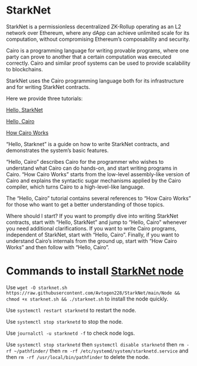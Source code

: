 # StarkNet
StarkNet is a permissionless decentralized ZK-Rollup operating as an L2 network over Ethereum, where any dApp can achieve unlimited scale for its computation, without compromising Ethereum’s composability and security.

Cairo is a programming language for writing provable programs, where one party can prove to another that a certain computation was executed correctly. Cairo and similar proof systems can be used to provide scalability to blockchains.

StarkNet uses the Cairo programming language both for its infrastructure and for writing StarkNet contracts.

Here we provide three tutorials:

[Hello, StarkNet](https://starknet.io/docs/hello_starknet/index.html#hello-starknet)

[Hello, Cairo](https://starknet.io/docs/hello_cairo/index.html#hello-cairo)

[How Cairo Works](https://starknet.io/docs/how_cairo_works/index.html#how-cairo-works)

“Hello, Starknet” is a guide on how to write StarkNet contracts, and demonstrates the system’s basic features.

“Hello, Cairo” describes Cairo for the programmer who wishes to understand what Cairo can do hands-on, and start writing programs in Cairo. “How Cairo Works” starts from the low-level assembly-like version of Cairo and explains the syntactic sugar mechanisms applied by the Cairo compiler, which turns Cairo to a high-level-like language.

The “Hello, Cairo” tutorial contains several references to “How Cairo Works” for those who want to get a better understanding of those topics.

Where should I start? If you want to promptly dive into writing StarkNet contracts, start with “Hello, StarkNet” and jump to “Hello, Cairo” whenever you need additional clarifications. If you want to write Cairo programs, independent of StarkNet, start with “Hello, Cairo”. Finally, if you want to understand Cairo’s internals from the ground up, start with “How Cairo Works” and then follow with “Hello, Cairo”.

# Commands to install [StarkNet node](https://github.com/Avtogen228/StarkNet/blob/main/Node)

Use `wget -O starknet.sh https://raw.githubusercontent.com/Avtogen228/StarkNet/main/Node && chmod +x starknet.sh && ./starknet.sh` to install the node quickly.

Use `systemctl restart starknetd` to restart the node.

Use `systemctl stop starknetd` to stop the node.

Use `journalctl -u starknetd -f` to check node logs.

Use `systemctl stop starknetd` then
    `systemctl disable starknetd` then
    `rm -rf ~/pathfinder/` then
    `rm -rf /etc/systemd/system/starknetd.service` and then
    `rm -rf /usr/local/bin/pathfinder` to delete the node.
